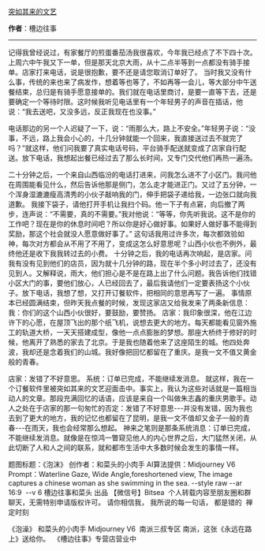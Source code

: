 

[突如其来的文艺](https://mp.weixin.qq.com/s/FrnE6Le9VThP_2ag_n09pQ)

**作者**：槽边往事

---

记得我曾经说过，有家餐厅的煎蛋番茄汤我很喜欢，今年我已经点了不下四十次。上周六中午我又下一单，但是那天北京大雨，从十二点半等到一点都没有骑手接单。店家打来电话，说是很抱歉，要不还是请您取消订单好了。
当时我又没有什么事，传统的来也来了病发作，想着等也等了，不如再等一会儿，等大部分中午送餐结束，总归是有骑手愿意接单的。我们就在电话里商讨，是要一直等下去，还是要确定一个等待时限。这时候我听见电话里有一个年轻男子的声音在插话，他说：“我去送吧，又没多远，反正我现在也没事。”

电话那边的另一个人迟疑了一下，说：“雨那么大，路上不安全。”年轻男子说：“没事，不远，路上我会小心的，十几分钟就能一个回来，我直接送过去不就完了吗？”就这样，他们问我要了真实电话号码，平台骑手配送就变成了店家自行配送。放下电话，我想起出餐已经过去了那么长时间，又专门交代他们再热一遍汤。

二十分钟之后，一个来自山西临汾的电话打进来，问我怎么进不了小区门。我问他在周围能看见什么，然后告诉他那是侧门，怎么走才能进正门。又过了五分钟，一个浑身湿漉漉瘦高清秀的小伙子敲响我的门，伸手把袋子递给我，一边张口就向我道歉。
我接下袋子，请他打开手机让我扫个码。他一下子有点窘，向后撤了两步，连声说：“不需要，真的不需要。”我对他说：“等等，你先听我说。这不是你的工作吧？现在是你的休息时间吧？所以你是好心做好事。如果好人做好事不能得到奖励，那这个社会就没人愿意做好事了。”
这句话我用过许多次，每次都效验如神，每次对方都会从不用了不用了，变成这怎么好意思呢？山西小伙也不例外，最终他还是收下我我转过去的小费。
十分钟之后，我的电话再次响起，是店家。问我有没有见到他们的店员，因为就十几分钟的路，现在半个多小时过去了，还没有见到人。又解释说，雨大，他们担心是不是在路上出了什么问题。我告诉他们找错小区大门的事，要他们放心，人已经回去了，最后我请他们一定要表扬这个小伙子。放下电话，我想了想，又打开订餐软件，把相同的意思再写了一遍。
事情原本已经圆满结束，但昨天我点餐的时候，发现这家店又给我发来了两条新信息：
我：你们的这个山西小伙很好，要鼓励，要赞扬。
店家：我印象很深，他在江边许下的心愿，在屋顶飞出的那个纸飞机，说想去更大的地方。每天都能看见窗外施工的轨道大桥，一天天搭建成型，像他一点点膨胀的梦想。那座大桥终于修好的时候，他离开了熟悉的家去了北京。于是我也随着他来了这座陌生的城。他四处奔波，我却还是念着我们的山城。我好像把回忆都留在了重庆。是我一文不值又黄金般的青春。

店家：发错了不好意思。
系统：订单已完成，不能继续发消息。
就这样，我在一个订餐软件里被突如其来的文艺迎面击中。事实上，我认为这些对话就是一篇相当动人的文章。那段充满回忆的话语，应该是来自一个叫做朱志鑫的重庆男歌手。动人之处在于店家的那一句匆忙的否定：发错了不好意思---并没有发错，因为我也去到了更大的地方，我的记忆也都留在了昆明，是我一文不值却又金子一般的青春---在雨天，我也会经常那么想起。
神来之笔则是那条系统消息：订单已完成，不能继续发消息。就像是在惊鸿一瞥窥见他人的内心世界之后，大门猛然关闭，从此切断了人和人之间的联系，就和都市生活中大多数时候会发生的事情一样。


题图标题：《泡沫》
创作者：和菜头的小肉手
AI算法提供：Midjourney V6
Prompt：Waterline Gaze, Wide Angle,foreshortened view, The image captures a chinese woman as she swimming in the sea. --style raw --ar 16:9  --v 6
槽边往事和菜头 出品
【微信号】Bitsea 
个人转载内容至朋友圈和群聊天，无需特别申请版权许可。
请你相信我，
我所说的每一句话，
都是错的
 禅定时刻

《泡澡》
和菜头的小肉手
Midjourney V6
 南派三叔专区
南派，这张《永远在路上》送给你。
 《槽边往事》专营店营业中